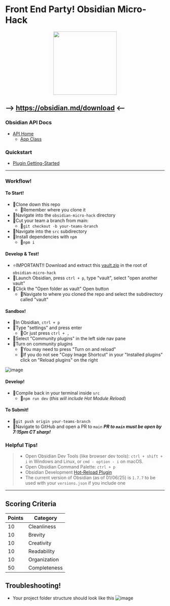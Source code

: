 # Front End Party! Obsidian Micro-Hack
<p align="center">
  <img src="https://res.cloudinary.com/dbdyc4klu/image/upload/v1736825129/obsidian-logo-gradient_fbkepx.svg" href="https://obsidian.md/download" height="200px" width="200px">
</p>


## --> https://obsidian.md/download <--
### Obsidian API Docs
- [API Home](https://docs.obsidian.md/Home)
  - [App Class](https://docs.obsidian.md/Reference/TypeScript+API/App)
### Quickstart
- [Plugin Getting-Started](https://docs.obsidian.md/Plugins/Getting+started/Build+a+plugin)

---

### Workflow!
#### To Start!
- 📌Clone down this repo
  - 📍Remember where you clone it
- 📌Navigate into the `obsidian-micro-hack` directory
- 📌Cut your team a branch from main:
  - 📍`git checkout -b your-teams-branch`
- 📌Navigate into the `src` subdirectory
- 📌Install dependencies with `npm`
  - 📍`npm i`
#### Develop & Test!
- ⭐IMPORTANT!! Download and extract this [vault.zip](https://github.com/user-attachments/files/18405726/vault.zip) in the root of `obsidian-micro-hack`
- 📌Launch Obsidian, press `ctrl + p`, type "vault", select "open another vault"
- 📌Click the "Open folder as vault" Open button
  - 📍Navigate to where you cloned the repo and select the subdirectory called "vault"
#### Sandbox!
 - 📌In Obsidian, `ctrl + p`
 - 📌Type "settings" and press enter
   - 📍Or just press `ctrl + ,`
- 📌Select "Community plugins" in the left side nav pane
- 📌Turn on community plugins
  - 📍You may need to press "Turn on and reload"
  - 📍If you do not see "Copy Image Shortcut" in your "Installed plugins" click on "Reload plugins" on the right

![image](https://github.com/user-attachments/assets/283603f8-3f75-4cfd-bc68-c25e966c5d44)
#### Develop!
- 📌Compile back in your terminal inside `src`
  - 📍`npm run dev` (_this will include Hot Module Reload_)
#### To Submit!
 - 📌`git push origin your-teams-branch`
 - 📌Navigate to GitHub and open a PR to `main`
 ***PR to `main` must be open by 7:15pm CT sharp!***

### Helpful Tips!
> - Open Obsidian Dev Tools (like browser dev tools): `ctrl + shift + i` in Windows and Linux, or `cmd - option - i` on macOS.
> - Open Obsidian Command Palette: `ctrl + p`
> - Obsidian Development [Hot-Reload Plugin](https://github.com/pjeby/hot-reload)
> - The current version of Obsidian (as of 01/06/25) is `1.7.7` to be used with your `versions.json` if you include one
---

## Scoring Criteria
| Points | Category   |
| ------ | ---------- |
| 10 | Cleanliness    |
| 10 | Brevity        |
| 10 | Creativity     |
| 10 | Readability    |
| 10 | Organization   |
| 50 | Completeness   |

## Troubleshooting!
- Your project folder structure should look like this
![image](https://github.com/user-attachments/assets/9a062df7-2c17-43c7-970a-25691ac0da87)
